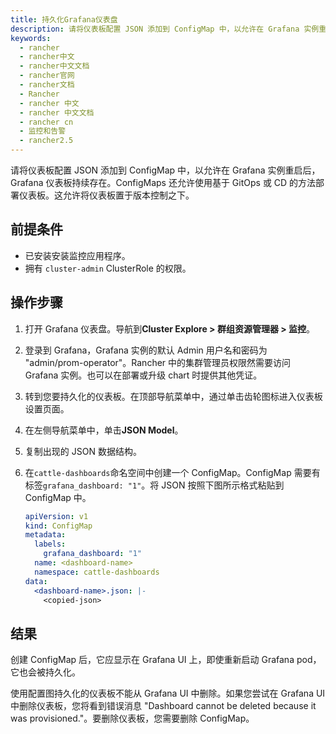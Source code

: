 ```yaml
---
title: 持久化Grafana仪表盘
description: 请将仪表板配置 JSON 添加到 ConfigMap 中，以允许在 Grafana 实例重启后，Grafana 仪表板持续存在。ConfigMaps 还允许使用基于 GitOps 或 CD 的方法部署仪表板。这允许将仪表板置于版本控制之下。
keywords:
  - rancher
  - rancher中文
  - rancher中文文档
  - rancher官网
  - rancher文档
  - Rancher
  - rancher 中文
  - rancher 中文文档
  - rancher cn
  - 监控和告警
  - rancher2.5
---
```


请将仪表板配置 JSON 添加到 ConfigMap 中，以允许在 Grafana 实例重启后，Grafana 仪表板持续存在。ConfigMaps 还允许使用基于 GitOps 或 CD 的方法部署仪表板。这允许将仪表板置于版本控制之下。

## 前提条件

- 已安装安装监控应用程序。
- 拥有 `cluster-admin` ClusterRole 的权限。

## 操作步骤

1. 打开 Grafana 仪表盘。导航到**Cluster Explore > 群组资源管理器 > 监控**。
1. 登录到 Grafana，Grafana 实例的默认 Admin 用户名和密码为 "admin/prom-operator"。Rancher 中的集群管理员权限然需要访问 Grafana 实例。也可以在部署或升级 chart 时提供其他凭证。
1. 转到您要持久化的仪表板。在顶部导航菜单中，通过单击齿轮图标进入仪表板设置页面。
1. 在左侧导航菜单中，单击**JSON Model**。
1. 复制出现的 JSON 数据结构。
1. 在`cattle-dashboards`命名空间中创建一个 ConfigMap。ConfigMap 需要有标签`grafana_dashboard: "1"`。将 JSON 按照下图所示格式粘贴到 ConfigMap 中。

   ```yaml
   apiVersion: v1
   kind: ConfigMap
   metadata:
     labels:
       grafana_dashboard: "1"
     name: <dashboard-name>
     namespace: cattle-dashboards
   data:
     <dashboard-name>.json: |-
       <copied-json>
   ```

## 结果

创建 ConfigMap 后，它应显示在 Grafana UI 上，即使重新启动 Grafana pod，它也会被持久化。

使用配置图持久化的仪表板不能从 Grafana UI 中删除。如果您尝试在 Grafana UI 中删除仪表板，您将看到错误消息 "Dashboard cannot be deleted because it was provisioned."。要删除仪表板，您需要删除 ConfigMap。

